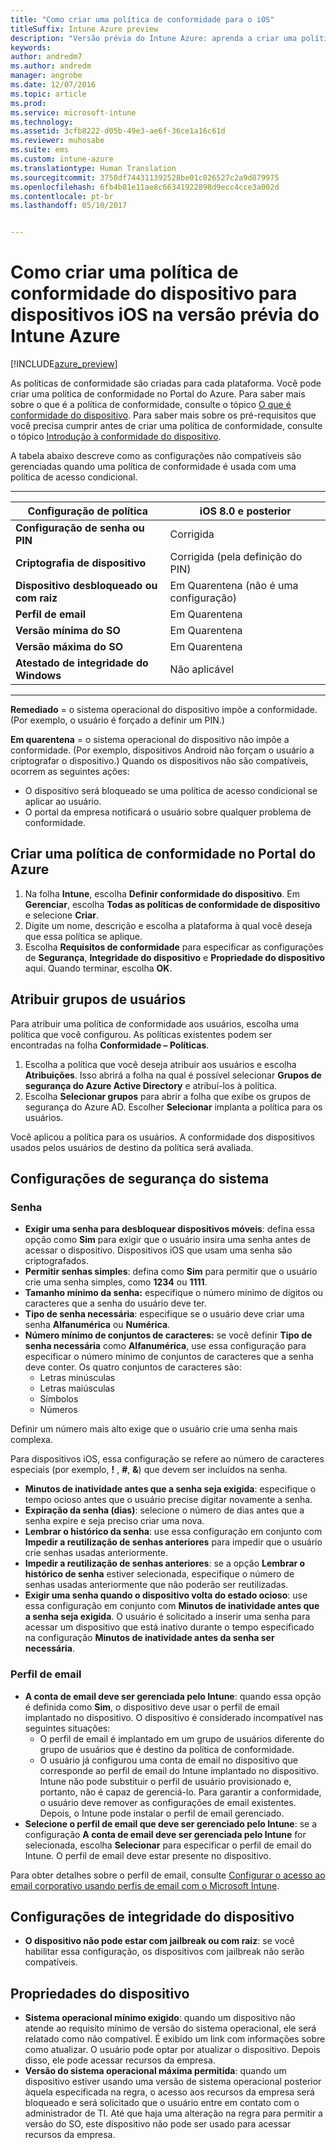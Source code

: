 ```yaml
---
title: "Como criar uma política de conformidade para o iOS"
titleSuffix: Intune Azure preview
description: "Versão prévia do Intune Azure: aprenda a criar uma política de conformidade para dispositivos iOS."
keywords: 
author: andredm7
ms.author: andredm
manager: angrobe
ms.date: 12/07/2016
ms.topic: article
ms.prod: 
ms.service: microsoft-intune
ms.technology: 
ms.assetid: 3cfb8222-d05b-49e3-ae6f-36ce1a16c61d
ms.reviewer: muhosabe
ms.suite: ems
ms.custom: intune-azure
ms.translationtype: Human Translation
ms.sourcegitcommit: 3758df744311392528be01c826527c2a9d879975
ms.openlocfilehash: 6fb4b81e11ae8c66341922898d9ecc4cce3a002d
ms.contentlocale: pt-br
ms.lasthandoff: 05/10/2017


---
```


# <a name="how-to-create-a-device-compliance-policy-for-ios-devices-in-intune-azure-preview"></a>Como criar uma política de conformidade do dispositivo para dispositivos iOS na versão prévia do Intune Azure


[!INCLUDE[azure_preview](../includes/azure_preview.md)]

As políticas de conformidade são criadas para cada plataforma.  Você pode criar uma política de conformidade no Portal do Azure. Para saber mais sobre o que é a política de conformidade, consulte o tópico [O que é conformidade do dispositivo](what-is-device-compliance.md). Para saber mais sobre os pré-requisitos que você precisa cumprir antes de criar uma política de conformidade, consulte o tópico [Introdução à conformidade do dispositivo](get-started-with-device-compliance.md).

A tabela abaixo descreve como as configurações não compatíveis são gerenciadas quando uma política de conformidade é usada com uma política de acesso condicional.

-------------------------------


| **Configuração de política** | **iOS 8.0 e posterior** |
| --- | --- |
| **Configuração de senha ou PIN** | Corrigida |   
| **Criptografia de dispositivo** | Corrigida (pela definição do PIN) |
| **Dispositivo desbloqueado ou com raiz** | Em Quarentena (não é uma configuração)
| **Perfil de email** | Em Quarentena |
|**Versão mínima do SO** | Em Quarentena |
| **Versão máxima do SO** | Em Quarentena |  
| **Atestado de integridade do Windows** | Não aplicável |  
----------------------------


**Remediado** = o sistema operacional do dispositivo impõe a conformidade. (Por exemplo, o usuário é forçado a definir um PIN.)

**Em quarentena** = o sistema operacional do dispositivo não impõe a conformidade. (Por exemplo, dispositivos Android não forçam o usuário a criptografar o dispositivo.) Quando os dispositivos não são compatíveis, ocorrem as seguintes ações:

- O dispositivo será bloqueado se uma política de acesso condicional se aplicar ao usuário.
- O portal da empresa notificará o usuário sobre qualquer problema de conformidade.

## <a name="create-a-compliance-policy-in-the-azure-portal"></a>Criar uma política de conformidade no Portal do Azure

1. Na folha **Intune**, escolha **Definir conformidade do dispositivo**. Em **Gerenciar**, escolha **Todas as políticas de conformidade de dispositivo** e selecione **Criar**.
2. Digite um nome, descrição e escolha a plataforma à qual você deseja que essa política se aplique.
3. Escolha **Requisitos de conformidade** para especificar as configurações de **Segurança**, **Integridade do dispositivo** e **Propriedade do dispositivo** aqui. Quando terminar, escolha **OK**.

<!--- 4. Choose **Actions for noncompliance** to say what actions should happen when a device is determined as noncompliant with this policy.
5. In the **Actions for noncompliance** blade, choose **Add** to create a new action.  The action parameters blade allows you to specify the action, email recipients that should receive the notification in addition to the user of the device, and the content of the notification that you want to send.
7. The message template option allows you to create several custom emails depending on when the action is set to take. For example, you can create a message for notifications that are sent for the first time and a different message for final warning before access is blocked. The custom messages that you create can be used for all your device compliance policy.
7. Specify the **Grace period** which determines when that action to take place.  For example, you may want to send a notification as soon as the device is evaluated as noncompliant, but allow some time before enforcing the conditional access policy to block access to company resources like SharePoint online.
8. Choose **Add** to finish creating the action.
9. You can create multiple actions and the sequence in which they should occur. Choose **Ok** when you are finished creating all the actions.--->

## <a name="assign-user-groups"></a>Atribuir grupos de usuários

Para atribuir uma política de conformidade aos usuários, escolha uma política que você configurou. As políticas existentes podem ser encontradas na folha **Conformidade – Políticas**.

1. Escolha a política que você deseja atribuir aos usuários e escolha **Atribuições**. Isso abrirá a folha na qual é possível selecionar **Grupos de segurança do Azure Active Directory** e atribuí-los à política.
2. Escolha **Selecionar grupos** para abrir a folha que exibe os grupos de segurança do Azure AD.  Escolher **Selecionar** implanta a política para os usuários.

Você aplicou a política para os usuários.  A conformidade dos dispositivos usados pelos usuários de destino da política será avaliada.

<!---## Compliance policy settings--->

## <a name="system-security-settings"></a>Configurações de segurança do sistema

### <a name="password"></a>Senha

- **Exigir uma senha para desbloquear dispositivos móveis**: defina essa opção como **Sim** para exigir que o usuário insira uma senha antes de acessar o dispositivo. Dispositivos iOS que usam uma senha são criptografados.
- **Permitir senhas simples**: defina como **Sim** para permitir que o usuário crie uma senha simples, como **1234** ou **1111**.
- **Tamanho mínimo da senha:** especifique o número mínimo de dígitos ou caracteres que a senha do usuário deve ter.
- **Tipo de senha necessária**: especifique se o usuário deve criar uma senha **Alfanumérica** ou **Numérica**.
- **Número mínimo de conjuntos de caracteres:** se você definir **Tipo de senha necessária** como **Alfanumérica**, use essa configuração para especificar o número mínimo de conjuntos de caracteres que a senha deve conter. Os quatro conjuntos de caracteres são:
  - Letras minúsculas
  - Letras maiúsculas
  - Símbolos
  - Números

Definir um número mais alto exige que o usuário crie uma senha mais complexa.

Para dispositivos iOS, essa configuração se refere ao número de caracteres especiais (por exemplo, **!** , **#**, **&amp;**) que devem ser incluídos na senha.

- **Minutos de inatividade antes que a senha seja exigida**: especifique o tempo ocioso antes que o usuário precise digitar novamente a senha.
- **Expiração da senha (dias)**: selecione o número de dias antes que a senha expire e seja preciso criar uma nova.
- **Lembrar o histórico da senha**: use essa configuração em conjunto com **Impedir a reutilização de senhas anteriores** para impedir que o usuário crie senhas usadas anteriormente.
- **Impedir a reutilização de senhas anteriores**: se a opção **Lembrar o histórico de senha** estiver selecionada, especifique o número de senhas usadas anteriormente que não poderão ser reutilizadas.
- **Exigir uma senha quando o dispositivo volta do estado ocioso**: use essa configuração em conjunto com **Minutos de inatividade antes que a senha seja exigida**. O usuário é solicitado a inserir uma senha para acessar um dispositivo que está inativo durante o tempo especificado na configuração **Minutos de inatividade antes da senha ser necessária**.

### <a name="email-profile"></a>Perfil de email

- **A conta de email deve ser gerenciada pelo Intune**: quando essa opção é definida como **Sim**, o dispositivo deve usar o perfil de email implantado no dispositivo. O dispositivo é considerado incompatível nas seguintes situações:
  - O perfil de email é implantado em um grupo de usuários diferente do grupo de usuários que é destino da política de conformidade.
  - O usuário já configurou uma conta de email no dispositivo que corresponde ao perfil de email do Intune implantado no dispositivo. Intune não pode substituir o perfil de usuário provisionado e, portanto, não é capaz de gerenciá-lo. Para garantir a conformidade, o usuário deve remover as configurações de email existentes. Depois, o Intune pode instalar o perfil de email gerenciado.
- **Selecione o perfil de email que deve ser gerenciado pelo Intune**: se a configuração **A conta de email deve ser gerenciada pelo Intune** for selecionada, escolha **Selecionar** para especificar o perfil de email do Intune. O perfil de email deve estar presente no dispositivo.

Para obter detalhes sobre o perfil de email, consulte [Configurar o acesso ao email corporativo usando perfis de email com o Microsoft Intune](https://docs.microsoft.com/intune/deploy-use/configure-access-to-corporate-email-using-email-profiles-with-microsoft-intune).

## <a name="device-health-settings"></a>Configurações de integridade do dispositivo

- **O dispositivo não pode estar com jailbreak ou com raiz**: se você habilitar essa configuração, os dispositivos com jailbreak não serão compatíveis.

## <a name="device-properties"></a>Propriedades do dispositivo

- **Sistema operacional mínimo exigido**: quando um dispositivo não atende ao requisito mínimo de versão do sistema operacional, ele será relatado como não compatível. É exibido um link com informações sobre como atualizar. O usuário pode optar por atualizar o dispositivo. Depois disso, ele pode acessar recursos da empresa.
- **Versão do sistema operacional máxima permitida**: quando um dispositivo estiver usando uma versão de sistema operacional posterior àquela especificada na regra, o acesso aos recursos da empresa será bloqueado e será solicitado que o usuário entre em contato com o administrador de TI. Até que haja uma alteração na regra para permitir a versão do SO, este dispositivo não pode ser usado para acessar recursos da empresa.

<!--- ## Next steps

[How to monitor device compliance](monitor-device-compliance.md)--->

